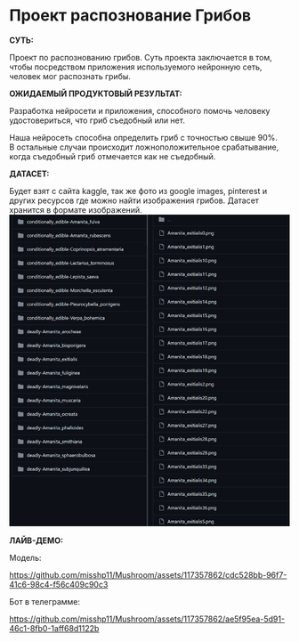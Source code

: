 # Проект распознование Грибов
**СУТЬ:**  
  
Проект по распознованию грибов. Суть проекта заключается в том, чтобы посредством приложения используемого нейронную сеть, человек мог распознать грибы.  
  
**ОЖИДАЕМЫЙ ПРОДУКТОВЫЙ РЕЗУЛЬТАТ:**  
  
Разработка нейросети и приложения, способного помочь человеку удостовериться, что гриб съедобный или нет.  

Наша нейросеть способна определить гриб с точностью свыше 90%.  
В остальные случаи происходит ложноположительное срабатывание, когда съедобный гриб отмечается как не съедобный.  
  
**ДАТАСЕТ:**  
  
Будет взят с сайта kaggle, так же фото из google images, pinterest и других ресурсов где можно найти изображения грибов.
Датасет хранится в формате изображений.  
![image info](https://github.com/misshp11/Mushroom/blob/main/img/%D0%A1%D0%BD%D0%B8%D0%BC33%D0%BE%D0%BA.PNG)  

**ЛАЙВ-ДЕМО:**  

Модель:  


https://github.com/misshp11/Mushroom/assets/117357862/cdc528bb-96f7-41c6-98c4-f56c409c90c3



  
Бот в телеграмме:  

https://github.com/misshp11/Mushroom/assets/117357862/ae5f95ea-5d91-46c1-8fb0-1aff68d1122b

